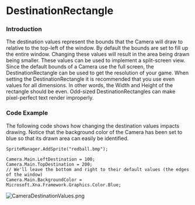 # DestinationRectangle

### Introduction

The destination values represent the bounds that the Camera will draw to relative to the top-left of the window. By default the bounds are set to fill up the entire window. Changing these values will result in the area being drawn being smaller. These values can be used to implement a split-screen view. Since the default bounds of a Camera use the full screen, the DestinationRectangle can be used to get the resolution of your game. When setting the DestinationRectangle it is recommended that you use even values for all dimensions. In other words, the Width and Height of the rectangle should be even. Odd-sized DestinationRectangles can make pixel-perfect text render improperly.

### Code Example

The following code shows how changing the destination values impacts drawing. Notice that the background color of the Camera has been set to blue so that its drawn area can easily be identified.

```
SpriteManager.AddSprite("redball.bmp");

Camera.Main.LeftDestination = 100;
Camera.Main.TopDestination = 200;
// We'll leave the bottom and right to their default values (the edges of the window)
Camera.Main.BackgroundColor = Microsoft.Xna.Framework.Graphics.Color.Blue;
```

![CameraDestinationValues.png](../../../.gitbook/assets/migrated\_media-CameraDestinationValues.png)
